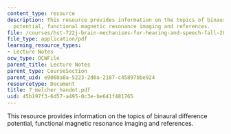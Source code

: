 ```yaml
---
content_type: resource
description: This resource provides information on the topics of binaural difference
  potential, functional magnetic resonance imaging and references.
file: /courses/hst-722j-brain-mechanisms-for-hearing-and-speech-fall-2005/45b197f36d57a4950c3ebe641f481765_7_melcher_handot.pdf
file_type: application/pdf
learning_resource_types:
- Lecture Notes
ocw_type: OCWFile
parent_title: Lecture Notes
parent_type: CourseSection
parent_uid: e9060a8a-5223-2d0a-2187-c45897bbe924
resourcetype: Document
title: 7_melcher_handot.pdf
uid: 45b197f3-6d57-a495-0c3e-be641f481765
---
```

This resource provides information on the topics of binaural difference potential, functional magnetic resonance imaging and references.

